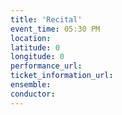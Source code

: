 ```yaml
---
title: 'Recital'
event_time: 05:30 PM
location: 
latitude: 0
longitude: 0
performance_url: 
ticket_information_url: 
ensemble: 
conductor: 
---
```

